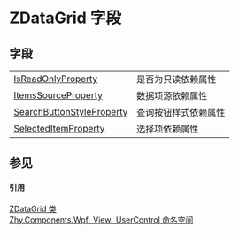# ZDataGrid 字段




## 字段
<table>
<tr>
<td><a href="F_Zhy_Components_Wpf__View__UserControl_ZDataGrid_IsReadOnlyProperty">IsReadOnlyProperty</a></td>
<td>是否为只读依赖属性</td></tr>
<tr>
<td><a href="F_Zhy_Components_Wpf__View__UserControl_ZDataGrid_ItemsSourceProperty">ItemsSourceProperty</a></td>
<td>数据项源依赖属性</td></tr>
<tr>
<td><a href="F_Zhy_Components_Wpf__View__UserControl_ZDataGrid_SearchButtonStyleProperty">SearchButtonStyleProperty</a></td>
<td>查询按钮样式依赖属性</td></tr>
<tr>
<td><a href="F_Zhy_Components_Wpf__View__UserControl_ZDataGrid_SelectedItemProperty">SelectedItemProperty</a></td>
<td>选择项依赖属性</td></tr>
</table>

## 参见


#### 引用
<a href="T_Zhy_Components_Wpf__View__UserControl_ZDataGrid">ZDataGrid 类</a>  
<a href="N_Zhy_Components_Wpf__View__UserControl">Zhy.Components.Wpf._View._UserControl 命名空间</a>  
